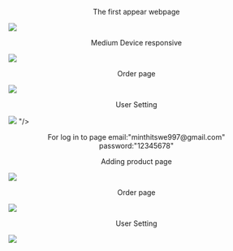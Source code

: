 <p align="center">The first appear webpage</p>
<img src="https://firebasestorage.googleapis.com/v0/b/firstproject-b9c4b.appspot.com/o/cssdesingfirst.png?alt=media&token=f4ba3629-79cb-43f9-ac75-d9133caf57c5"/>
<div class="dropdown-driver"></div>
<p align="center"> Medium Device responsive</p>
<img src="https://firebasestorage.googleapis.com/v0/b/firstproject-b9c4b.appspot.com/o/css2.png?alt=media&token=2fcf2cf3-7e62-4bed-bfef-be7dc13e6978"/>
<p align="center"> Order page</p>
<img src="https://firebasestorage.googleapis.com/v0/b/firstproject-b9c4b.appspot.com/o/orders.png?alt=media&token=c36056d9-9cc6-4b43-9d73-5e1aad114fea"/>
<p align="center">User Setting</p>
<img src="https://firebasestorage.googleapis.com/v0/b/firstproject-b9c4b.appspot.com/o/user%20page.png?alt=media&token=6bc0bb1f-b470-4f0e-8d87-5822888c5708"/>
"/>
<p align="center">For log in to page email:"minthitswe997@gmail.com" <br> password:"12345678"</P>
<div class="dropdown-driver"></div>
<p align="center"> Adding product page</p>
<img src="https://firebasestorage.googleapis.com/v0/b/firstproject-b9c4b.appspot.com/o/posts.png?alt=media&token=38080d85-6826-4817-ba83-b8a020e784d1"/>
<p align="center"> Order page</p>
<img src="https://firebasestorage.googleapis.com/v0/b/firstproject-b9c4b.appspot.com/o/orders.png?alt=media&token=c36056d9-9cc6-4b43-9d73-5e1aad114fea"/>
<p align="center">User Setting</p>
<img src="https://firebasestorage.googleapis.com/v0/b/firstproject-b9c4b.appspot.com/o/user%20page.png?alt=media&token=6bc0bb1f-b470-4f0e-8d87-5822888c5708"/>
